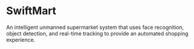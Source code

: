 # SwiftMart
An intelligent unmanned supermarket system that uses face recognition, object detection, and real-time tracking to provide an automated shopping experience.
